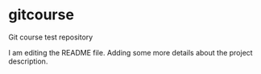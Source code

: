 
# gitcourse
Git course test repository

I am editing the README file. Adding some more details about the project
 description.
